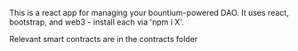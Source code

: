 This is a react app for managing your bountium-powered DAO. It uses react, bootstrap, and web3 - install each via 'npm i X'.

Relevant smart contracts are in the contracts folder
